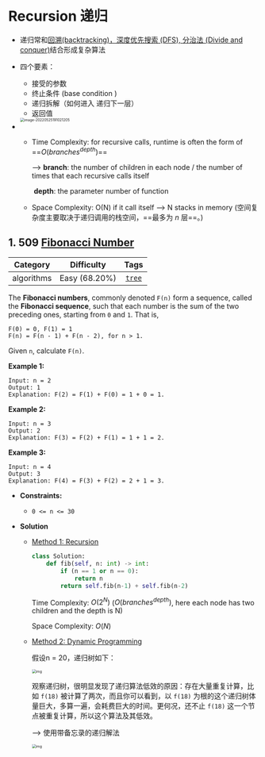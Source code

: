 # Recursion 递归

- 递归常和<u>回溯(backtracking)，深度优先搜索 (DFS), 分治法 (Divide and conquer)</u>结合形成复杂算法

- 四个要素：

  - 接受的参数
  - 终止条件 (base condition )
  - 递归拆解（如何进入 递归下一层）
  - 返回值

  <img src="/Users/xinyuzhang/Library/Application Support/typora-user-images/image-20220525191021205.png" alt="image-20220525191021205" style="zoom:50%;" />

  

- - Time Complexity: for recursive calls, runtime is often the form of ==$O(branches^{depth})$​​​==

    --> **branch**:  the number of children in each node / the number of times that each recursive calls itself

    ​     **depth**: the parameter number of function

  - Space Complexity: O(N) if it call itself --> N stacks in memory (空间复杂度主要取决于递归调用的栈空间，==最多为 *n* 层==。)

## 1. 509 [Fibonacci Number](https://leetcode.com/problems/fibonacci-number/description/)

|  Category  |  Difficulty   |                  Tags                   |
| :--------: | :-----------: | :-------------------------------------: |
| algorithms | Easy (68.20%) | [`tree`](https://leetcode.com/tag/tree) |

The **Fibonacci numbers**, commonly denoted `F(n)` form a sequence, called the **Fibonacci sequence**, such that each number is the sum of the two preceding ones, starting from `0` and `1`. That is,

```
F(0) = 0, F(1) = 1
F(n) = F(n - 1) + F(n - 2), for n > 1.
```

Given `n`, calculate `F(n)`.

**Example 1:**

```
Input: n = 2
Output: 1
Explanation: F(2) = F(1) + F(0) = 1 + 0 = 1.
```

**Example 2:**

```
Input: n = 3
Output: 2
Explanation: F(3) = F(2) + F(1) = 1 + 1 = 2.
```

**Example 3:**

```
Input: n = 4
Output: 3
Explanation: F(4) = F(3) + F(2) = 2 + 1 = 3.
```

- **Constraints:**

  - `0 <= n <= 30`

- **Solution**

  - <u>Method 1: Recursion</u>

    ```python
    class Solution:
        def fib(self, n: int) -> int:
            if (n == 1 or n == 0):
                return n
            return self.fib(n-1) + self.fib(n-2)
    ```

    Time Complexity: $O(2^N)$ ($O(branches^{depth})$, here each node has two children and the depth is N)

    Space Complexity: $O(N)$

  - <u>Method 2: Dynamic Programming</u>

    假设n = 20，递归树如下：
    
    <img src="https://labuladong.github.io/algo/images/%e5%8a%a8%e6%80%81%e8%a7%84%e5%88%92%e8%af%a6%e8%a7%a3%e8%bf%9b%e9%98%b6/1.jpg" alt="img" style="zoom:50%;" />
    
    观察递归树，很明显发现了递归算法低效的原因：存在大量重复计算，比如 `f(18)` 被计算了两次，而且你可以看到，以 `f(18)` 为根的这个递归树体量巨大，多算一遍，会耗费巨大的时间。更何况，还不止 `f(18)` 这一个节点被重复计算，所以这个算法及其低效。
    
    --> 使用带备忘录的递归解法
    
    <img src="https://labuladong.github.io/algo/images/%e5%8a%a8%e6%80%81%e8%a7%84%e5%88%92%e8%af%a6%e8%a7%a3%e8%bf%9b%e9%98%b6/2.jpg" alt="img" style="zoom:50%;" />